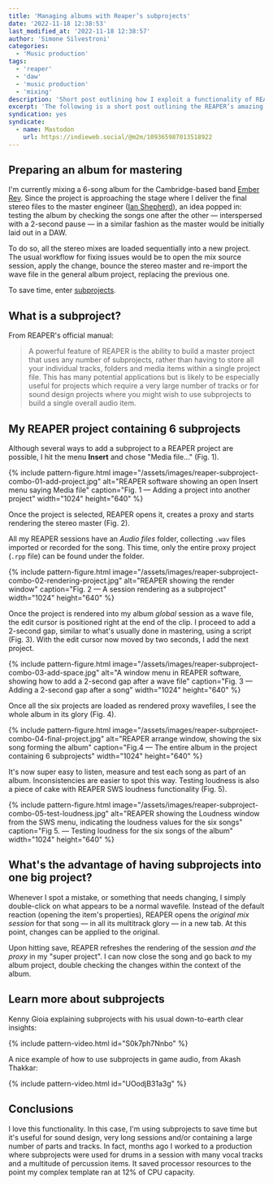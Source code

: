 ```yaml
---
title: 'Managing albums with Reaper’s subprojects'
date: '2022-11-18 12:38:53'
last_modified_at: '2022-11-18 12:38:57'
author: 'Simone Silvestroni'
categories:
  - 'Music production' 
tags:
  - 'reaper'
  - 'daw'
  - 'music production'
  - 'mixing'
description: 'Short post outlining how I exploit a functionality of REAPER, subprojects, to save time on mixing an album.'
excerpt: 'The following is a short post outlining the REAPER’s amazing feature called subprojects. I have a longer post digging deeper into the functionality, which will be published as soon as the EP it’s based on will be released.'
syndication: yes
syndicate:
  - name: Mastodon
    url: https://indieweb.social/@m2m/109365987013518922
---
```

## Preparing an album for mastering

I'm currently mixing a 6-song album for the Cambridge-based band [Ember Rev](https://emberrev.bandcamp.com). Since the project is approaching the stage where I deliver the final stereo files to the master engineer ([Ian Shepherd](https://www.productionadvice.co.uk/about/)), an idea popped in: testing the album by checking the songs one after the other&nbsp;—&nbsp;interspersed with a 2-second pause&nbsp;—&nbsp;in a similar fashion as the master would be initially laid out in a DAW.

To do so, all the stereo mixes are loaded sequentially into a new project. The usual workflow for fixing issues would be to open the mix source session, apply the change, bounce the stereo master and re-import the wave file in the general album project, replacing the previous one.

To save time, enter [subprojects](https://www.soundonsound.com/techniques/reaper-subprojects).

## What is a subproject?

From REAPER's official manual:

> A powerful feature of REAPER is the ability to build a master project that uses any number of subprojects, rather than having to store all your individual tracks, folders and media items within a single project file. This has many potential applications but is likely to be especially useful for projects which require a very large number of tracks or for sound design projects where you might wish to use subprojects to build a single overall audio item.

## My REAPER project containing 6 subprojects

Although several ways to add a subproject to a REAPER project are possible, I hit the menu **Insert** and chose "Media file&hellip;" (Fig. 1).

{% include pattern-figure.html image="/assets/images/reaper-subproject-combo-01-add-project.jpg" alt="REAPER software showing an open Insert menu saying Media file" caption="Fig. 1 — Adding a project into another project" width="1024" height="640" %}

Once the project is selected, REAPER opens it, creates a proxy and starts rendering the stereo master (Fig. 2).

All my REAPER sessions have an _Audio files_ folder, collecting `.wav` files imported or recorded for the song. This time, only the entire proxy project (`.rpp` file) can be found under the folder.

{% include pattern-figure.html image="/assets/images/reaper-subproject-combo-02-rendering-project.jpg" alt="REAPER showing the render window" caption="Fig. 2 — A session rendering as a subproject" width="1024" height="640" %}

Once the project is rendered into my album _global_ session as a wave file, the edit cursor is positioned right at the end of the clip. I proceed to add a 2-second gap, similar to what's usually done in mastering, using a script (Fig. 3). With the edit cursor now moved by two seconds, I add the next project.

{% include pattern-figure.html image="/assets/images/reaper-subproject-combo-03-add-space.jpg" alt="A window menu in REAPER software, showing how to add a 2-second gap after a wave file" caption="Fig. 3 — Adding a 2-second gap after a song" width="1024" height="640" %}

Once all the six projects are loaded as rendered proxy wavefiles, I see the whole album in its glory (Fig. 4).

{% include pattern-figure.html image="/assets/images/reaper-subproject-combo-04-final-project.jpg" alt="REAPER arrange window, showing the six song forming the album" caption="Fig.4 — The entire album in the project containing 6 subprojects" width="1024" height="640" %}

It's now super easy to listen, measure and test each song as part of an album. Inconsistencies are easier to spot this way. Testing loudness is also a piece of cake with REAPER SWS loudness functionality (Fig. 5).

{% include pattern-figure.html image="/assets/images/reaper-subproject-combo-05-test-loudness.jpg" alt="REAPER showing the Loudness window from the SWS menu, indicating the loudness values for the six songs" caption="Fig 5. — Testing loudness for the six songs of the album" width="1024" height="640" %}

## What's the advantage of having subprojects into one big project?

Whenever I spot a mistake, or something that needs changing, I simply double-click on what appears to be a normal wavefile. Instead of the default reaction (opening the item's properties), REAPER opens the _original mix session_ for that song&nbsp;—&nbsp;in all its multitrack glory&nbsp;—&nbsp;in a new tab. At this point, changes can be applied to the original. 

Upon hitting save, REAPER refreshes the rendering of the session _and the proxy_ in my "super project". I can now close the song and go back to my album project, double checking the changes within the context of the album.

## Learn more about subprojects

Kenny Gioia explaining subprojects with his usual down-to-earth clear insights:

{% include pattern-video.html id="S0k7ph7Nnbo" %}

A nice example of how to use subprojects in game audio, from Akash Thakkar:

{% include pattern-video.html id="UOodjB31a3g" %}

## Conclusions

I love this functionality. In this case, I'm using subprojects to save time but it's useful for sound design, very long sessions and/or containing a large number of parts and tracks. In fact, months ago I worked to a production where subprojects were used for drums in a session with many vocal tracks and a multitude of percussion items. It saved processor resources to the point my complex template ran at 12% of CPU capacity.